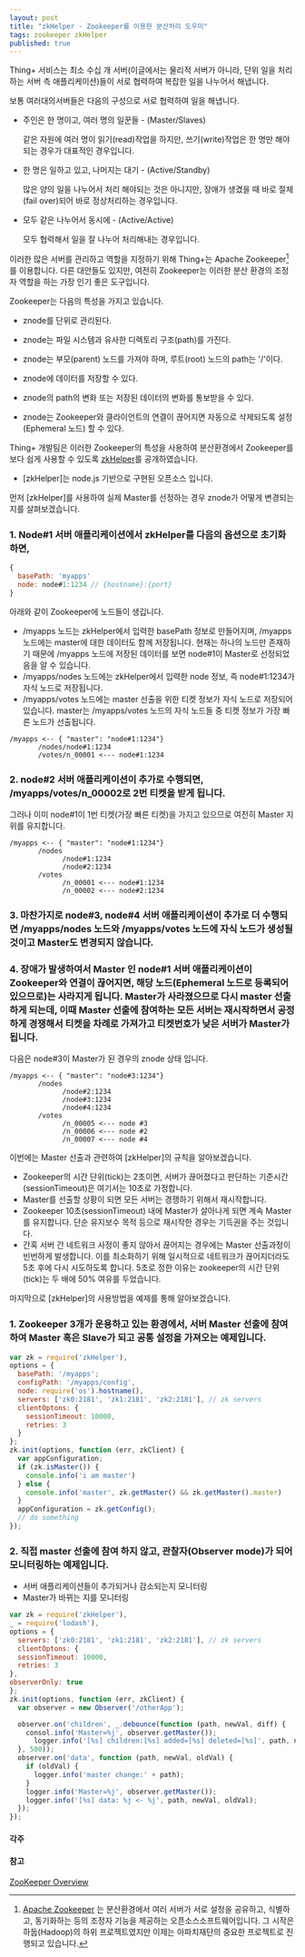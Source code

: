 ```yaml
---
layout: post
title: "zkHelper - Zookeeper를 이용한 분산처리 도우미"
tags: zookeeper zkHelper
published: true
---
```


Thing+ 서비스는 최소 수십 개 서버(이글에서는 물리적 서버가 아니라, 단위 일을 처리하는 서버 측 애플리케이션)들이 서로 협력하여 복잡한 일을 나누어서 해냅니다.

보통 여러대의서버들은 다음의 구성으로 서로 협력하여 일을 해냅니다.

- 주인은 한 명이고, 여러 명의 일꾼들 - (Master/Slaves)

  같은 자원에 여러 명이 읽기(read)작업을 하지만, 쓰기(write)작업은 한 명만 해야 되는 경우가 대표적인 경우입니다.

- 한 명은 일하고 있고, 나머지는 대기 - (Active/Standby)

  많은 양의 일을 나누어서 처리 해야되는 것은 아니지만, 장애가 생겼을 때 바로 절체(fail over)되어 바로 정상처리하는 경우입니다.

- 모두 같은 나누어서 동시에 - (Active/Active)

  모두 협력해서 일을 잘 나누어 처리해내는 경우입니다.

이러한 많은 서버를 관리하고 역할을 지정하기 위해 Thing+는 Apache Zookeeper[^zk] 를 이용합니다. 다른 대안들도 있지만, 여전히 Zookeeper는 이러한 분산 환경의 조정자 역할을 하는 가장 인기 좋은 도구입니다.

Zookeeper는 다음의 특성을 가지고 있습니다.

- znode를 단위로 관리된다.

- znode는 파일 시스템과 유사한 디렉토리 구조(path)를 가진다.

- znode는 부모(parent) 노드를 가져야 하며, 루트(root) 노드의 path는 '/'이다.

- znode에 데이터를 저장할 수 있다.

- znode의 path의 변화 또는 저장된 데이터의 변화를 통보받을 수 있다.

- znode는 Zookeeper와 클라이언트의 연결이 끊어지면 자동으로 삭제되도록 설정(Ephemeral 노드) 할 수 있다.

Thing+ 개발팀은 이러한 Zookeeper의 특성을 사용하여 분산환경에서 Zookeeper를 보다 쉽게 사용할 수 있도록 [zkHelper](https://github.com/daliworks/zkHelper)를 공개하였습니다.
 - [zkHelper]는 node.js 기반으로 구현된 오픈소스 입니다.

먼저 [zkHelper]를 사용하여 실제 Master를 선정하는 경우 znode가 어떻게 변경되는지를 살펴보겠습니다.

### 1. Node#1 서버 애플리케이션에서 zkHelper를 다음의 옵션으로 초기화 하면,

```javascript
{
  basePath: 'myapps'
  node: node#1:1234 // {hostname}:{port}
}
```

아래와 같이 Zookeeper에 노드들이 생깁니다.
 - /myapps 노드는 zkHelper에서 입력한 basePath 정보로 만들어지며, /myapps 노드에는 master에 대한 데이터도 함께 저장됩니다.
   현재는 하나의 노드만 존재하기 때문에 /myapps 노드에 저장된 데이터를 보면 node#1이 Master로 선정되었음을 알 수 있습니다.
 - /myapps/nodes 노드에는 zkHelper에서 입력한 node 정보, 즉 node#1:1234가 자식 노드로 저장됩니다.
 - /myapps/votes 노드에는 master 선출을 위한 티켓 정보가 자식 노드로 저장되어 있습니다.
   master는 /myapps/votes 노드의 자식 노드들 중 티켓 정보가 가장 빠른 노드가 선출됩니다.

```
/myapps <-- { "master": "node#1:1234"}
       /nodes/node#1:1234
       /votes/n_00001 <--- node#1:1234
```

### 2. node#2 서버 애플리케이션이 추가로 수행되면, /myapps/votes/n_00002로 2번 티켓을 받게 됩니다.
그러나 이미 node#1이 1번 티켓(가장 빠른 티켓)을 가지고 있으므로 여전히 Master 지위를 유지합니다.

```
/myapps <-- { "master": "node#1:1234"}
       /nodes
             /node#1:1234
             /node#2:1234
       /votes
             /n_00001 <--- node#1:1234
             /n_00002 <--- node#2:1234
```

### 3. 마찬가지로 node#3, node#4 서버 애플리케이션이 추가로 더 수행되면 /myapps/nodes 노드와 /myapps/votes 노드에 자식 노드가 생성될 것이고 Master도 변경되지 않습니다.

### 4. 장애가 발생하여서 Master 인 node#1 서버 애플리케이션이 Zookeeper와 연결이 끊어지면, 해당 노드(Ephemeral 노드로 등록되어 있으므로)는 사라지게 됩니다. Master가 사라졌으므로 다시 master 선출하게 되는데, 이때 Master 선출에 참여하는 모든 서버는 재시작하면서 공정하게 경쟁해서 티켓을 차례로 가져가고 티켓번호가 낮은 서버가 Master가 됩니다.
   
   다음은 node#3이 Master가 된 경우의 znode 상태 입니다.

```
/myapps <-- { "master": "node#3:1234"}
       /nodes
             /node#2:1234
             /node#3:1234
             /node#4:1234
       /votes
             /n_00005 <--- node #3
             /n_00006 <--- node #2
             /n_00007 <--- node #4
```

이번에는 Master 선출과 관련하여 [zkHelper]의 규칙을 알아보겠습니다.

- Zookeeper의 시간 단위(tick)는 2초이면, 서버가 끊어졌다고 판단하는 기준시간(sessionTimeout)은 여기서는 10초로 가정합니다.
- Master를 선출할 상황이 되면 모든 서버는 경쟁하기 위해서 재시작합니다.
- Zookeeper 10초(sessionTimeout) 내에 Master가 살아나게 되면 계속 Master를 유지합니다. 단순 유지보수 목적 등으로 재시작한 경우는 기득권을 주는 것입니다.
- 간혹 서버 간 네트워크 사정이 좋지 않아서 끊어지는 경우에는 Master 선출과정이 빈번하게 발생합니다. 이를 최소화하기 위해 일시적으로 네트워크가 끊어지더라도 5초 후에 다시 시도하도록 합니다. 5초로 정한 이유는 zookeeper의 시간 단위(tick)는 두 배에 50% 여유를 두었습니다.

마지막으로 [zkHelper]의 사용방법을 예제를 통해 알아보겠습니다.

### 1. Zookeeper 3개가 운용하고 있는 환경에서, 서버 Master 선출에 참여하여 Master 혹은 Slave가 되고 공통 설정을 가져오는 예제입니다.

```javascript
var zk = require('zkHelper'),
options = {
  basePath: '/myapps';
  configPath: '/myapps/config',
  node: require('os').hostname(),
  servers: ['zk0:2181', 'zk1:2181', 'zk2:2181'], // zk servers
  clientOptons: {
    sessionTimeout: 10000,
    retries: 3
  }
};
zk.init(options, function (err, zkClient) {
  var appConfiguration;
  if (zk.isMaster()) {
    console.info('i am master')
  } else {
    console.info('master', zk.getMaster() && zk.getMaster().master)
  }
  appConfiguration = zk.getConfig();
  // do something
});
```

### 2. 직접 master 선출에 참여 하지 않고, 관찰자(Observer mode)가 되어 모니터링하는 예제입니다.
- 서버 애플리케이션들이 추가되거나 감소되는지 모니터링
- Master가 바뀌는 지를 모니터링

```javascript
var zk = require('zkHelper'),
_ = require('lodash'),
options = {
  servers: ['zk0:2181', 'zk1:2181', 'zk2:2181'], // zk servers
  clientOptons: {
  sessionTimeout: 10000,
  retries: 3
},
observerOnly: true
};
zk.init(options, function (err, zkClient) {
  var observer = new Observer('/otherApp');

  observer.on('children', _.debounce(function (path, newVal, diff) {
    consol.info('Master=%j', observer.getMaster());
      logger.info('[%s] children:[%s] added=[%s] deleted=[%s]', path, newVal, diff.added, diff.deleted);
  }, 500));
  observer.on('data', function (path, newVal, oldVal) {
    if (oldVal) {
      logger.info('master change:' + path);
    }
    logger.info('Master=%j', observer.getMaster());
    logger.info('[%s] data: %j <- %j', path, newVal, oldVal);
  });
});
```

#### 각주

[^zk]: [Apache Zookeeper](https://zookeeper.apache.org/) 는 분산환경에서 여러 서버가 서로 설정을 공유하고, 식별하고, 동기화하는 등의 조정자 기능을 제공하는 오픈소스소프트웨어입니다. 그 시작은 하둡(Hadoop)의 하위 프로젝트였지만 이제는 아파치재단의 중요한 프로젝트로 진행되고 있습니다.

#### 참고

[ZooKeeper Overview](https://cwiki.apache.org/confluence/display/ZOOKEEPER/ProjectDescription)
